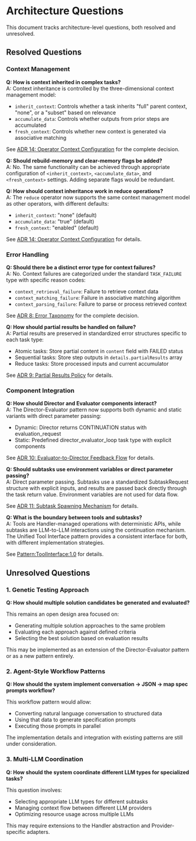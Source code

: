 # Architecture Questions
    
This document tracks architecture-level questions, both resolved and unresolved.
    
## Resolved Questions
    
### Context Management
    
**Q: How is context inherited in complex tasks?**  
A: Context inheritance is controlled by the three-dimensional context management model:
- `inherit_context`: Controls whether a task inherits "full" parent context, "none", or a "subset" based on relevance
- `accumulate_data`: Controls whether outputs from prior steps are accumulated
- `fresh_context`: Controls whether new context is generated via associative matching
    
See [ADR 14: Operator Context Configuration](../architecture/decisions/completed/014-operator-ctx-config.md) for the complete decision.
    
**Q: Should rebuild-memory and clear-memory flags be added?**  
A: No. The same functionality can be achieved through appropriate configuration of `<inherit_context>`, `<accumulate_data>`, and `<fresh_context>` settings. Adding separate flags would be redundant.
    
**Q: How should context inheritance work in reduce operations?**  
A: The `reduce` operator now supports the same context management model as other operators, with different defaults:
- `inherit_context`: "none" (default)
- `accumulate_data`: "true" (default)
- `fresh_context`: "enabled" (default)
    
See [ADR 14: Operator Context Configuration](../architecture/decisions/completed/014-operator-ctx-config.md) for details.
    
### Error Handling
    
**Q: Should there be a distinct error type for context failures?**  
A: No. Context failures are categorized under the standard `TASK_FAILURE` type with specific reason codes:
- `context_retrieval_failure`: Failure to retrieve context data
- `context_matching_failure`: Failure in associative matching algorithm
- `context_parsing_failure`: Failure to parse or process retrieved context
    
See [ADR 8: Error Taxonomy](../architecture/decisions/8-errors.md) for the complete decision.
    
**Q: How should partial results be handled on failure?**  
A: Partial results are preserved in standardized error structures specific to each task type:
- Atomic tasks: Store partial content in `content` field with FAILED status
- Sequential tasks: Store step outputs in `details.partialResults` array
- Reduce tasks: Store processed inputs and current accumulator
    
See [ADR 9: Partial Results Policy](../architecture/decisions/completed/009-partial-results.md) for details.
    
### Component Integration
    
**Q: How should Director and Evaluator components interact?**  
A: The Director-Evaluator pattern now supports both dynamic and static variants with direct parameter passing:
- Dynamic: Director returns CONTINUATION status with evaluation_request
- Static: Predefined director_evaluator_loop task type with explicit components
    
See [ADR 10: Evaluator-to-Director Feedback Flow](../architecture/decisions/completed/010-evaluator-director.md) for details.
    
**Q: Should subtasks use environment variables or direct parameter passing?**  
A: Direct parameter passing. Subtasks use a standardized SubtaskRequest structure with explicit inputs, and results are passed back directly through the task return value. Environment variables are not used for data flow.
    
See [ADR 11: Subtask Spawning Mechanism](../architecture/decisions/completed/011-subtask-spawning.md) for details.
    
**Q: What is the boundary between tools and subtasks?**  
A: Tools are Handler-managed operations with deterministic APIs, while subtasks are LLM-to-LLM interactions using the continuation mechanism. The Unified Tool Interface pattern provides a consistent interface for both, with different implementation strategies.
    
See [Pattern:ToolInterface:1.0](../architecture/patterns/tool-interface.md) for details.
    
## Unresolved Questions
    
### 1. Genetic Testing Approach
    
**Q: How should multiple solution candidates be generated and evaluated?**  
    
This remains an open design area focused on:
- Generating multiple solution approaches to the same problem
- Evaluating each approach against defined criteria
- Selecting the best solution based on evaluation results
    
This may be implemented as an extension of the Director-Evaluator pattern or as a new pattern entirely.
    
### 2. Agent-Style Workflow Patterns
    
**Q: How should the system implement conversation → JSON → map spec prompts workflow?**
    
This workflow pattern would allow:
- Converting natural language conversation to structured data
- Using that data to generate specification prompts
- Executing those prompts in parallel
    
The implementation details and integration with existing patterns are still under consideration.
    
### 3. Multi-LLM Coordination
    
**Q: How should the system coordinate different LLM types for specialized tasks?**
    
This question involves:
- Selecting appropriate LLM types for different subtasks
- Managing context flow between different LLM providers
- Optimizing resource usage across multiple LLMs
    
This may require extensions to the Handler abstraction and Provider-specific adapters.
